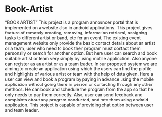 # Book-Artist
“BOOK ARTIST” This project is a program announcer portal that is  implemented on a website also in android applications.
This project gives feature of remotely creating, removing, information retrieval, assigning tasks to different 
artist or band, etc for an event. The existing event management website only provide the basic contact details
about an artist or a team, user who need to book their program must contact them personally or search for another option.
But here user can search and book suitable artist or team very simply by using mobile application. Also anyone can register
as an artist or as a team leader. In our proposed system we are aiming to create an application using which the users can
find the profile and highlights of various artist or team with the help of data given. Here a user can view and book a program
by paying in advance using the mobile application without going there in person or contacting through any other methods.
He can book and schedule the program from the app so that he only needs to pay them correctly. Also, user can send feedback
and complaints about any program conducted, and rate them using android application. This project is capable of providing chat 
option between user and team leader.

